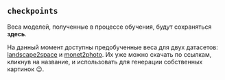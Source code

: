 ## `checkpoints`
Веса моделей, полученные в процессе обучения, будут сохраняться **здесь**.

На данный момент доступны предобученные веса для двух датасетов: [landscape2space](https://drive.google.com/drive/folders/1QsmJbrNlSFKz8SGzDVgOEiGWh-tvqD1c) и [monet2photo](https://drive.google.com/drive/folders/1QsmJbrNlSFKz8SGzDVgOEiGWh-tvqD1c). Их уже можно скачать по ссылкам, кликнув на название, и использовать для генерации собственных картинок :wink:.    
